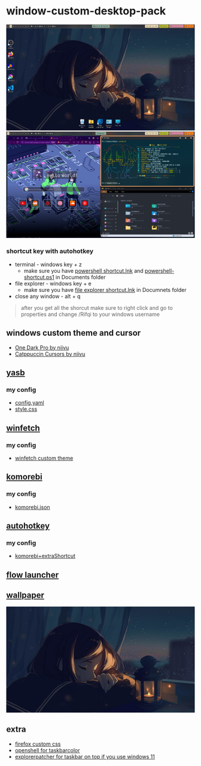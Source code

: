 # window-custom-desktop-pack
 ![alt text](https://github.com/Rifqi2007c/window-custom-desktop-pack/blob/main/screenshot0.png)
 ![alt text](https://github.com/Rifqi2007c/window-custom-desktop-pack/blob/main/screenshot1.png)
### shortcut key with autohotkey
 * terminal - windows key + z
   - make sure you have [powershell shortcut.lnk](https://github.com/Rifqi2007c/window-custom-desktop-pack/blob/main/powershell%20shortcut.lnk) and [powershell-shortcut.ps1](https://github.com/Rifqi2007c/window-custom-desktop-pack/blob/main/powershell-shortcut.ps1) in Documents folder
 * file explorer - windows key + e
   - make sure you have [file explorer shortcut.lnk](https://github.com/Rifqi2007c/window-custom-desktop-pack/blob/main/file%20explorer%20shortcut.lnk) in Documnets folder
 * close any window - alt + q
> after you get all the shorcut make sure to right click and go to properties and change /Rifqi to your windows username

## windows custom theme and cursor
* [One Dark Pro by niivu](https://www.deviantart.com/niivu/art/One-Dark-Pro-for-Windows-11-930312689)
* [Catppuccin Cursors by niivu](https://www.deviantart.com/niivu/art/Catppuccin-Cursors-921387705)

  
## [yasb](https://www.google.com/url?sa=t&source=web&rct=j&opi=89978449&url=https://github.com/da-rth/yasb&ved=2ahUKEwjq0IChvYyFAxU63TgGHchFDGoQFnoECBkQAQ&usg=AOvVaw1-RXJluOeMgBkDASzMyuQ3)
### my config
* [config.yaml](https://github.com/Rifqi2007c/window-custom-desktop-pack/blob/main/config.yaml)
* [style.css](https://github.com/Rifqi2007c/window-custom-desktop-pack/blob/main/styles.css)

## [winfetch](https://github.com/lptstr/winfetch)
### my config
* [winfetch custom theme](https://github.com/Rifqi2007c/winfetch-custom-theme/tree/main)

## [komorebi](https://github.com/LGUG2Z/komorebi)
### my config
* [komorebi.json](https://github.com/Rifqi2007c/window-custom-desktop-pack/blob/main/komorebi.json)

## [autohotkey](https://www.autohotkey.com)
### my config
* [komorebi+extraShortcut](https://github.com/Rifqi2007c/window-custom-desktop-pack/blob/main/komorebi%2BextraShortcut.ahk)

## [flow launcher](https://www.flowlauncher.com/)

## [wallpaper](https://github.com/Rifqi2007c/window-custom-desktop-pack/blob/main/falling-asleep.jpg)
![alt text](https://github.com/Rifqi2007c/window-custom-desktop-pack/blob/main/falling-asleep.jpg)

## extra
* [firefox custom css](https://github.com/Rifqi2007c/firefox-css/tree/main)
* [openshell for taskbarcolor](https://www.google.com/url?sa=t&source=web&rct=j&opi=89978449&url=https://github.com/Open-Shell/Open-Shell-Menu&ved=2ahUKEwjnns_MyoyFAxXMwzgGHWccDLoQFnoECAYQAQ&usg=AOvVaw1pnxWsEpvfj1fvpCxwRMc_)
* [explorerpatcher for taskbar on top if you use windows 11](https://github.com/valinet/ExplorerPatcher)
